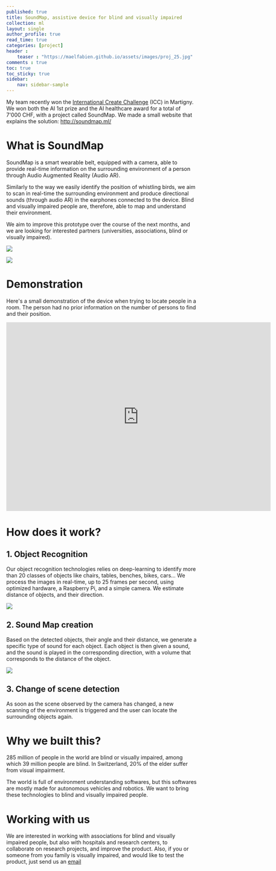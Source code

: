 ```yaml
---
published: true
title: SoundMap, assistive device for blind and visually impaired
collection: ml
layout: single
author_profile: true
read_time: true
categories: [project]
header :
    teaser : "https://maelfabien.github.io/assets/images/proj_25.jpg"
comments : true
toc: true
toc_sticky: true
sidebar:
    nav: sidebar-sample
---
```


My team recently won the [International Create Challenge](https://www.createchallenge.org/) (ICC) in Martigny. We won both the AI 1st prize and the AI healthcare award for a total of 7'000 CHF, with a project called SoundMap. We made a small website that explains the solution: http://soundmap.ml/

# What is SoundMap

SoundMap is a smart wearable belt, equipped with a camera, able to provide real-time information on the surrounding environment of a person through Audio Augmented Reality (Audio AR).

Similarly to the way we easily identify the position of whistling birds, we aim to scan in real-time the surrounding environment and produce directional sounds (through audio AR) in the earphones connected to the device. Blind and visually impaired people are, therefore, able to map and understand their environment.

We aim to improve this prototype over the course of the next months, and we are looking for interested partners (universities, associations, blind or visually impaired).

![](https://maelfabien.github.io/assets/images/soundmap1.jpg)

![](https://maelfabien.github.io/assets/images/soundmap2.jpg)

# Demonstration

Here's a small demonstration of the device when trying to locate people in a room. The person had no prior information on the number of persons to find and their position. 

<iframe width="700" height="500" src="https://www.youtube.com/embed/854VI5L5lfE" frameborder="0" allow="accelerometer; autoplay; encrypted-media; gyroscope; picture-in-picture" allowfullscreen></iframe>

<br>

# How does it work?

## 1. Object Recognition

Our object recognition technologies relies on deep-learning to identify more than 20 classes of objects like chairs, tables, benches, bikes, cars... We process the images in real-time, up to 25 frames per second, using optimized hardware, a Raspberry Pi, and a simple camera. We estimate distance of objects, and their direction.

![](https://maelfabien.github.io/assets/images/soundmap3.jpg)

## 2. Sound Map creation

Based on the detected objects, their angle and their distance, we generate a specific type of sound for each object. Each object is then given a sound, and the sound is played in the corresponding direction, with a volume that corresponds to the distance of the object.

![](https://maelfabien.github.io/assets/images/soundmap4.jpg)

## 3. Change of scene detection

As soon as the scene observed by the camera has changed, a new scanning of the environment is triggered and the user can locate the surrounding objects again.

# Why we built this?

285 million of people in the world are blind or visually impaired, among which 39 million people are blind. In Switzerland, 20% of the elder suffer from visual impairment.

The world is full of environment understanding softwares, but this softwares are mostly made for autonomous vehicles and robotics. We want to bring these technologies to blind and visually impaired people.

# Working with us

We are interested in working with associations for blind and visually impaired people, but also with hospitals and research centers, to collaborate on research projects, and improve the product. Also, if you or someone from you family is visually impaired, and would like to test the product, just send us an [email](mailto:mael.fabien@gmail.com?subject=[SoundMap]%20Question%20From%20Blog)